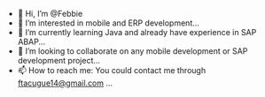 - 👋 Hi, I’m @Febbie
- 👀 I’m interested in mobile and ERP development...
- 🌱 I’m currently learning Java and already have experience in SAP ABAP...
- 💞️ I’m looking to collaborate on any mobile development or SAP development project...
- 📫 How to reach me: You could contact me through ftacugue14@gmail.com ...

<!---
ftacugue/ftacugue is a ✨ special ✨ repository because its `README.md` (this file) appears on your GitHub profile.
You can click the Preview link to take a look at your changes.
--->
